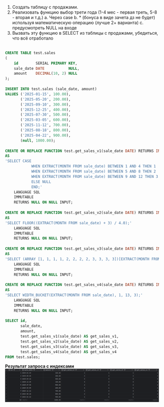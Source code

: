 1. Создать таблицу с продажами.
2. Реализовать функцию выбор трети года (1-4 мес - первая треть, 5-8 - вторая и т.д.)
a. Через case
b. * (бонуса в виде зачета дз не будет) используя математическую операцию (лучше 2+ варианта)
c. предусмотреть NULL на входе
3. Вызвать эту функцию в SELECT из таблицы с продажами, убедиться, что всё отработало

``` sql

CREATE TABLE test.sales
(
    id        SERIAL PRIMARY KEY,
    sale_date DATE           NULL,
    amount    DECIMAL(10, 2) NULL
);

INSERT INTO test.sales (sale_date, amount)
VALUES ('2025-01-15', 100.00),
       ('2025-05-20', 200.00),
       ('2025-09-10', 300.00),
       ('2025-12-25', 400.00),
       ('2025-07-30', 500.00),
       ('2025-03-05', 600.00),
       ('2025-11-12', 700.00),
       ('2025-08-18', 800.00),
       ('2025-04-22', 900.00),
       (null, 1000.00);

CREATE OR REPLACE FUNCTION test.get_sales_v1(sale_date DATE) RETURNS INTEGER
AS
'SELECT CASE
            WHEN EXTRACT(MONTH FROM sale_date) BETWEEN 1 AND 4 THEN 1
            WHEN EXTRACT(MONTH FROM sale_date) BETWEEN 5 AND 8 THEN 2
            WHEN EXTRACT(MONTH FROM sale_date) BETWEEN 9 AND 12 THEN 3
            ELSE NULL
            END;'
    LANGUAGE SQL
    IMMUTABLE
    RETURNS NULL ON NULL INPUT;

CREATE OR REPLACE FUNCTION test.get_sales_v2(sale_date DATE) RETURNS INTEGER
AS
'SELECT FLOOR((EXTRACT(MONTH FROM sale_date) + 3) / 4.0);'
    LANGUAGE SQL
    IMMUTABLE
    RETURNS NULL ON NULL INPUT;

CREATE OR REPLACE FUNCTION test.get_sales_v3(sale_date DATE) RETURNS INTEGER
AS
'SELECT (ARRAY [1, 1, 1, 1, 2, 2, 2, 2, 3, 3, 3, 3])[EXTRACT(MONTH FROM sale_date)];'
    LANGUAGE SQL
    IMMUTABLE
    RETURNS NULL ON NULL INPUT;

CREATE OR REPLACE FUNCTION test.get_sales_v4(sale_date DATE) RETURNS INTEGER
AS
'SELECT WIDTH_BUCKET(EXTRACT(MONTH FROM sale_date), 1, 13, 3);'
    LANGUAGE SQL
    IMMUTABLE
    RETURNS NULL ON NULL INPUT;

SELECT id,
       sale_date,
       amount,
       test.get_sales_v1(sale_date) AS get_sales_v1,
       test.get_sales_v2(sale_date) AS get_sales_v2,
       test.get_sales_v3(sale_date) AS get_sales_v3,
       test.get_sales_v4(sale_date) AS get_sales_v4
FROM test.sales;

``` 

**Результат запроса с индексами**
![img.png](img.png)